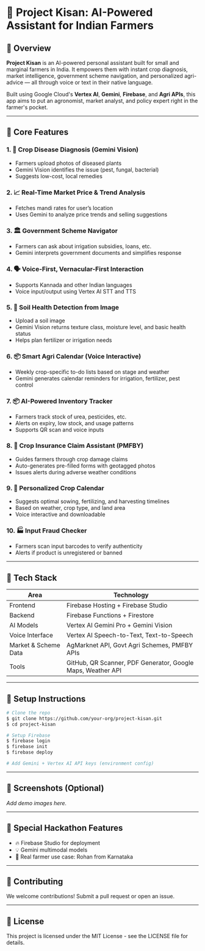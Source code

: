 # 🌾 Project Kisan: AI-Powered Assistant for Indian Farmers

## 🧠 Overview
**Project Kisan** is an AI-powered personal assistant built for small and marginal farmers in India. It empowers them with instant crop diagnosis, market intelligence, government scheme navigation, and personalized agri-advice — all through voice or text in their native language.

Built using Google Cloud's **Vertex AI**, **Gemini**, **Firebase**, and **Agri APIs**, this app aims to put an agronomist, market analyst, and policy expert right in the farmer's pocket.

---

## 🚀 Core Features

### 1. 🌿 Crop Disease Diagnosis (Gemini Vision)
- Farmers upload photos of diseased plants
- Gemini Vision identifies the issue (pest, fungal, bacterial)
- Suggests low-cost, local remedies

### 2. 📈 Real-Time Market Price & Trend Analysis
- Fetches mandi rates for user’s location
- Uses Gemini to analyze price trends and selling suggestions

### 3. 🏛️ Government Scheme Navigator
- Farmers can ask about irrigation subsidies, loans, etc.
- Gemini interprets government documents and simplifies response

### 4. 🗣️ Voice-First, Vernacular-First Interaction
- Supports Kannada and other Indian languages
- Voice input/output using Vertex AI STT and TTS

### 5. 🧪 Soil Health Detection from Image
- Upload a soil image
- Gemini Vision returns texture class, moisture level, and basic health status
- Helps plan fertilizer or irrigation needs

### 6. 📦 Smart Agri Calendar (Voice Interactive)
- Weekly crop-specific to-do lists based on stage and weather
- Gemini generates calendar reminders for irrigation, fertilizer, pest control

### 7. 📦 AI-Powered Inventory Tracker
- Farmers track stock of urea, pesticides, etc.
- Alerts on expiry, low stock, and usage patterns
- Supports QR scan and voice inputs

### 8. 🧭 Crop Insurance Claim Assistant (PMFBY)
- Guides farmers through crop damage claims
- Auto-generates pre-filled forms with geotagged photos
- Issues alerts during adverse weather conditions

### 9. 🎯 Personalized Crop Calendar
- Suggests optimal sowing, fertilizing, and harvesting timelines
- Based on weather, crop type, and land area
- Voice interactive and downloadable

### 10. 🏭 Input Fraud Checker
- Farmers scan input barcodes to verify authenticity
- Alerts if product is unregistered or banned

---

## 🔧 Tech Stack

| Area | Technology |
|------|------------|
| Frontend | Firebase Hosting + Firebase Studio |
| Backend | Firebase Functions + Firestore |
| AI Models | Vertex AI Gemini Pro + Gemini Vision |
| Voice Interface | Vertex AI Speech-to-Text, Text-to-Speech |
| Market & Scheme Data | AgMarknet API, Govt Agri Schemes, PMFBY APIs |
| Tools | GitHub, QR Scanner, PDF Generator, Google Maps, Weather API |

---

## 🧪 Setup Instructions
```bash
# Clone the repo
$ git clone https://github.com/your-org/project-kisan.git
$ cd project-kisan

# Setup Firebase
$ firebase login
$ firebase init
$ firebase deploy

# Add Gemini + Vertex AI API keys (environment config)
```

---

## 📸 Screenshots (Optional)
_Add demo images here._

---

## 🎁 Special Hackathon Features
- 🔥 Firebase Studio for deployment
- 💡 Gemini multimodal models
- 📢 Real farmer use case: Rohan from Karnataka

---

## 🤝 Contributing
We welcome contributions! Submit a pull request or open an issue.

---

## 📄 License
This project is licensed under the MIT License - see the LICENSE file for details.
